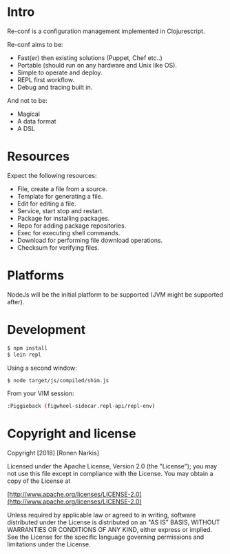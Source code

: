 # Intro

Re-conf is a configuration management implemented in Clojurescript.

Re-conf aims to be:

* Fast(er) then existing solutions (Puppet, Chef etc..)
* Portable (should run on any hardware and Unix like OS).
* Simple to operate and deploy.
* REPL first workflow.
* Debug and tracing built in.

And not to be:

* Magical
* A data format
* A DSL

# Resources

Expect the following resources:

* File, create a file from a source.
* Template for generating a file.
* Edit for editing a file.
* Service, start stop and restart.
* Package for installing packages.
* Repo for adding package repositories.
* Exec for executing shell commands.
* Download for performing file download operations.
* Checksum for verifying files.

# Platforms

NodeJs will be the initial platform to be supported (JVM might be supported after).

# Development

```bash
$ npm install
$ lein repl
```

Using a second window:

```bash
$ node target/js/compiled/shim.js
```

From your VIM session:

```bash
:Piggieback (figwheel-sidecar.repl-api/repl-env)
```

# Copyright and license

Copyright [2018] [Ronen Narkis]

Licensed under the Apache License, Version 2.0 (the "License");
you may not use this file except in compliance with the License.
You may obtain a copy of the License at

  [http://www.apache.org/licenses/LICENSE-2.0](http://www.apache.org/licenses/LICENSE-2.0)

Unless required by applicable law or agreed to in writing, software
distributed under the License is distributed on an "AS IS" BASIS,
WITHOUT WARRANTIES OR CONDITIONS OF ANY KIND, either express or implied.
See the License for the specific language governing permissions and
limitations under the License.
